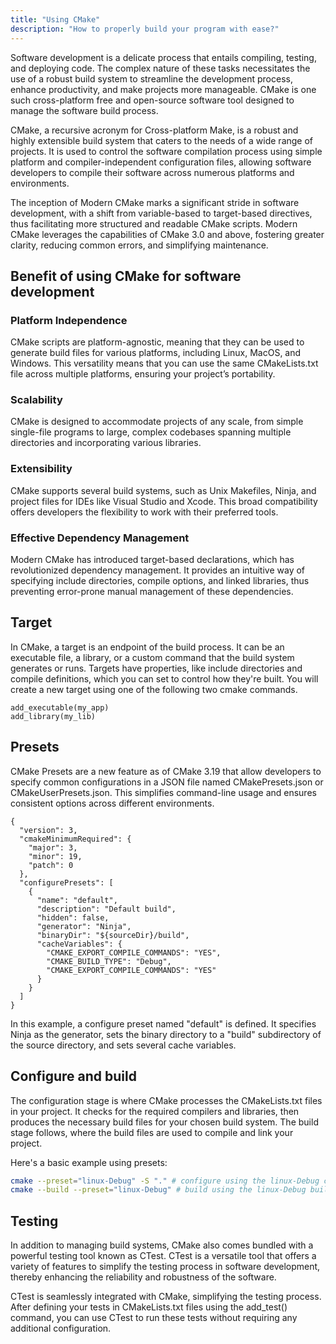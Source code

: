 ```yaml
---
title: "Using CMake"
description: "How to properly build your program with ease?"
---
```


Software development is a delicate process that entails compiling, testing, and deploying code. The complex nature of these tasks necessitates the use of a robust build system to streamline the development process, enhance productivity, and make projects more manageable. CMake is one such cross-platform free and open-source software tool designed to manage the software build process. 

CMake, a recursive acronym for Cross-platform Make, is a robust and highly extensible build system that caters to the needs of a wide range of projects. It is used to control the software compilation process using simple platform and compiler-independent configuration files, allowing software developers to compile their software across numerous platforms and environments.

The inception of Modern CMake marks a significant stride in software development, with a shift from variable-based to target-based directives, thus facilitating more structured and readable CMake scripts. Modern CMake leverages the capabilities of CMake 3.0 and above, fostering greater clarity, reducing common errors, and simplifying maintenance.

## Benefit of using CMake for software development

### Platform Independence

CMake scripts are platform-agnostic, meaning that they can be used to generate build files for various platforms, including Linux, MacOS, and Windows. This versatility means that you can use the same CMakeLists.txt file across multiple platforms, ensuring your project’s portability.

### Scalability

CMake is designed to accommodate projects of any scale, from simple single-file programs to large, complex codebases spanning multiple directories and incorporating various libraries.

### Extensibility

CMake supports several build systems, such as Unix Makefiles, Ninja, and project files for IDEs like Visual Studio and Xcode. This broad compatibility offers developers the flexibility to work with their preferred tools.

### Effective Dependency Management

Modern CMake has introduced target-based declarations, which has revolutionized dependency management. It provides an intuitive way of specifying include directories, compile options, and linked libraries, thus preventing error-prone manual management of these dependencies.

## Target
In CMake, a target is an endpoint of the build process. It can be an executable file, a library, or a custom command that the build system generates or runs. Targets have properties, like include directories and compile definitions, which you can set to control how they're built. You will create a new target using one of the following two cmake commands.
```
add_executable(my_app)
add_library(my_lib)
```

## Presets

CMake Presets are a new feature as of CMake 3.19 that allow developers to specify common configurations in a JSON file named CMakePresets.json or CMakeUserPresets.json. This simplifies command-line usage and ensures consistent options across different environments.
```
{
  "version": 3,
  "cmakeMinimumRequired": {
    "major": 3,
    "minor": 19,
    "patch": 0
  },
  "configurePresets": [
    {
      "name": "default",
      "description": "Default build",
      "hidden": false,
      "generator": "Ninja",
      "binaryDir": "${sourceDir}/build",
      "cacheVariables": {
        "CMAKE_EXPORT_COMPILE_COMMANDS": "YES",
        "CMAKE_BUILD_TYPE": "Debug",
        "CMAKE_EXPORT_COMPILE_COMMANDS": "YES"
      }
    }
  ]
}
```
In this example, a configure preset named "default" is defined. It specifies Ninja as the generator, sets the binary directory to a "build" subdirectory of the source directory, and sets several cache variables.

## Configure and build

The configuration stage is where CMake processes the CMakeLists.txt files in your project. It checks for the required compilers and libraries, then produces the necessary build files for your chosen build system. The build stage follows, where the build files are used to compile and link your project.

Here's a basic example using presets:
```sh
cmake --preset="linux-Debug" -S "." # configure using the linux-Debug configure presets with source from the current directory
cmake --build --preset="linux-Debug" # build using the linux-Debug build presets
```


## Testing

In addition to managing build systems, CMake also comes bundled with a powerful testing tool known as CTest. CTest is a versatile tool that offers a variety of features to simplify the testing process in software development, thereby enhancing the reliability and robustness of the software.

CTest is seamlessly integrated with CMake, simplifying the testing process. After defining your tests in CMakeLists.txt files using the add_test() command, you can use CTest to run these tests without requiring any additional configuration.